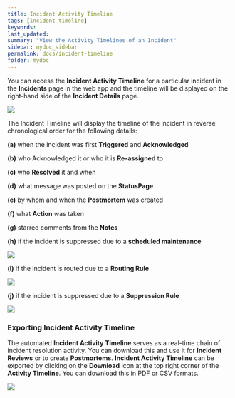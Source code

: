 ```yaml
---
title: Incident Activity Timeline
tags: [incident timeline]
keywords:
last_updated:
summary: "View the Activity Timelines of an Incident"
sidebar: mydoc_sidebar
permalink: docs/incident-timeline
folder: mydoc
---
```


You can access the **Incident Activity Timeline** for a particular incident in the **Incidents** page in the web app and the timeline will be displayed on the right-hand side of the **Incident Details** page.

![](images/timeline_1.png)

The Incident Timeline will display the timeline of the incident in reverse chronological order for the following details:

**(a)** when the incident was first **Triggered** and **Acknowledged**

**(b)** who Acknowledged it or who it is **Re-assigned** to

**(c)** who **Resolved** it and when

**(d)** what message was posted on the **StatusPage**

**(e)** by whom and when the **Postmortem** was created

**(f)** what **Action** was taken

**(g)** starred comments from the **Notes**

**(h)** if the incident is suppressed due to a **scheduled maintenance**

![](images/maintenance_timeline.png)

**(i)** if the incident is routed due to a **Routing Rule**

![](images/routing_reason.png)

**(j)** if the incident is suppressed due to a **Suppression Rule**

![](images/suppression_reason.png)

### Exporting Incident Activity Timeline

The automated **Incident Activity Timeline** serves as a real-time chain of incident resolution activity. You can download this and use it for **Incident Reviews** or to create **Postmortems**. **Incident Activity Timeline** can be exported by clicking on the **Download** icon at the top right corner of the **Activity Timeline**. You can download this in PDF or CSV formats.

![](images/timeline_2.png)

